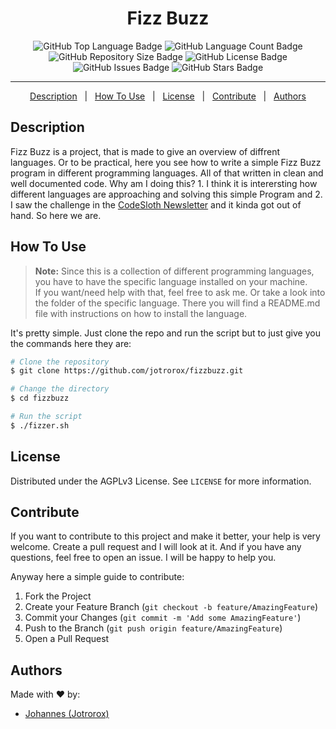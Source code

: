 <h1 align="center">Fizz Buzz</h1>

<p align="center">
  <img src="https://img.shields.io/github/languages/top/jotrorox/fizzbuzz?style=flat-square" alt="GitHub Top Language Badge">
  <img src="https://img.shields.io/github/languages/count/jotrorox/fizzbuzz?style=flat-square" alt="GitHub Language Count Badge">
  <img src="https://img.shields.io/github/repo-size/jotrorox/fizzbuzz?style=flat-square" alt="GitHub Repository Size Badge">
  <img src="https://img.shields.io/github/license/jotrorox/fizzbuzz?style=flat-square" alt="GitHub License Badge">
  <img src="https://img.shields.io/github/issues/jotrorox/fizzbuzz?style=flat-square" alt="GitHub Issues Badge">
  <img src="https://img.shields.io/github/stars/jotrorox/fizzbuzz?style=flat-square" alt="GitHub Stars Badge">
</p>

<hr />

<p align="center">
    <a href="#description">Description</a> &#xa0; | &#xa0; 
    <a href="#how-to-use">How To Use</a> &#xa0; | &#xa0; 
    <a href="#license">License</a> &#xa0; | &#xa0; 
    <a href="#contribute">Contribute</a> &#xa0; | &#xa0; 
    <a href="#authors">Authors</a>
</p>

## Description

Fizz Buzz is a project, that is made to give an overview of diffrent languages. Or to be practical, here you see how to write a simple Fizz Buzz program in different programming languages. All of that written in clean and well documented code. Why am I doing this? 1. I think it is interersting how different languages are approaching and solving this simple Program and 2. I saw the challenge in the [CodeSloth Newsletter](https://slothbytes.beehiiv.com/subscribe?ref=leLwLkdsZI) and it kinda got out of hand. So here we are.

## How To Use

> **Note:** Since this is a collection of different programming languages, you have to have the specific language installed on your machine.\
> If you want/need help with that, feel free to ask me. Or take a look into the folder of the specific language. There you will find a README.md file with instructions on how to install the language.

It's pretty simple. Just clone the repo and run the script but to just give you the commands here they are:

```bash
# Clone the repository
$ git clone https://github.com/jotrorox/fizzbuzz.git

# Change the directory
$ cd fizzbuzz

# Run the script
$ ./fizzer.sh
```

## License

Distributed under the AGPLv3 License. See `LICENSE` for more information.

## Contribute

If you want to contribute to this project and make it better, your help is very welcome. Create a pull request and I will look at it. And if you have any questions, feel free to open an issue. I will be happy to help you.

Anyway here a simple guide to contribute:

1. Fork the Project
2. Create your Feature Branch (`git checkout -b feature/AmazingFeature`)
3. Commit your Changes (`git commit -m 'Add some AmazingFeature'`)
4. Push to the Branch (`git push origin feature/AmazingFeature`)
5. Open a Pull Request

## Authors

Made with ❤️ by:

- [Johannes (Jotrorox)](https://jotrorox.com)


